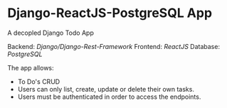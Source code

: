 # Django-ReactJS-PostgreSQL App

A decopled Django Todo App

Backend: *Django/Django-Rest-Framework*
Frontend: *ReactJS*
Database: *PostgreSQL*

The app allows:
- To Do's CRUD
- Users can only list, create, update or delete their own tasks.
- Users must be authenticated in order to access the endpoints.



